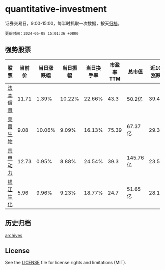 # quantitative-investment

证券交易日，9:00-15:00，每半时抓取一次数据，按天[归档](archives)。

`更新时间：2024-05-08 15:01:36 +0800`

## 强势股票

|股票|当前价|当日涨跌幅|当日振幅|当日换手率|市盈率TTM|总市值|近10日涨跌幅|
|----|----|----|----|----|----|----|----|
|[法本信息](https://xueqiu.com/S/SZ300925)|11.71|1.39%|10.22%|22.66%|43.3|50.2亿|39.4%|
|[莱茵生物](https://xueqiu.com/S/SZ002166)|9.08|10.06%|9.09%|16.13%|75.39|67.37亿|29.34%|
|[宗申动力](https://xueqiu.com/S/SZ001696)|12.73|0.95%|8.88%|24.54%|39.3|145.76亿|23.59%|
|[钱江生化](https://xueqiu.com/S/SH600796)|5.96|9.96%|9.23%|18.77%|24.7|51.65亿|28.17%|

## 历史归档

[archives](archives)

## License

See the [LICENSE](LICENSE) file for license rights and limitations (MIT).